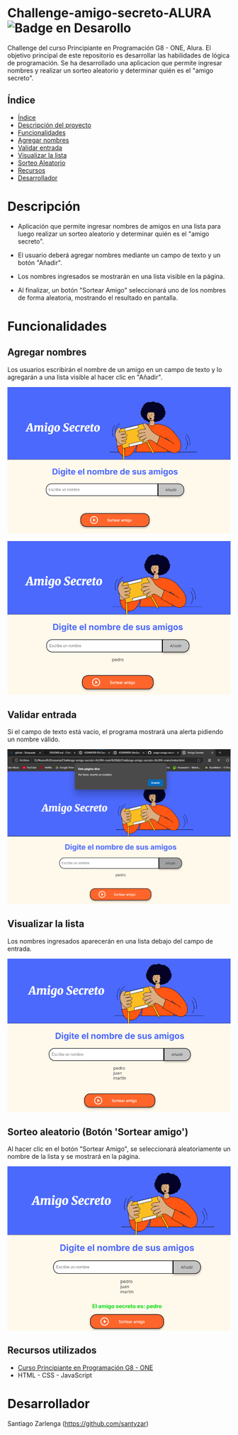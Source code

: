 # Challenge-amigo-secreto-ALURA ![Badge en Desarollo](https://img.shields.io/badge/STATUS-HECHO-green) 

Challenge del curso Principiante en Programación G8 - ONE, Alura. El objetivo principal de este repositorio es desarrollar las habilidades de  lógica de programación.  Se ha desarrollado una aplicacion que permite ingresar nombres y realizar un sorteo aleatorio y determinar quién es el "amigo secreto".

## Índice
* [Índice](#índice)
* [Descripción del proyecto](#%EF%B8%8F-descripción)
* [Funcionalidades](#%EF%B8%8F-funcionalidades)
* [Agregar nombres](#agregar-nombres)
* [Validar entrada](#validar-entrada)
* [Visualizar la lista](#visualizar-la-lista)
* [Sorteo Aleatorio](#sorteo-aleatorio-botón-sortear-amigo)
* [Recursos](#recursos-utilizados)
* [Desarrollador](#-desarrollador)

#  Descripción
- Aplicación que permite ingresar nombres de amigos en una lista para luego realizar un sorteo aleatorio y determinar quién es el "amigo secreto".

- El usuario deberá agregar nombres mediante un campo de texto y un botón "Añadir". 

- Los nombres ingresados se mostrarán en una lista visible en la página.

- Al finalizar, un botón "Sortear Amigo" seleccionará uno de los nombres de forma aleatoria, mostrando el resultado en pantalla.

# Funcionalidades
## Agregar nombres
Los usuarios escribirán el nombre de un amigo en un campo de texto y lo agregarán a una lista visible al hacer clic en "Añadir".

![alt text](image.png)

![alt text](image-1.png)


## Validar entrada
Si el campo de texto está vacío, el programa mostrará una alerta pidiendo un nombre válido.

![alt text](image-2.png)


## Visualizar la lista
Los nombres ingresados aparecerán en una lista debajo del campo de entrada.

![alt text](image-3.png)


## Sorteo aleatorio (Botón 'Sortear amigo')
Al hacer clic en el botón "Sortear Amigo", se seleccionará aleatoriamente un nombre de la lista y se mostrará en la página.

![alt text](image-5.png)


## Recursos utilizados

  * [Curso Principiante en Programación G8 - ONE](https://app.aluracursos.com/formacion-programacion-primeros-pasos-grupo8-one)
  * HTML - CSS - JavaScript
#  Desarrollador
Santiago Zarlenga
(https://github.com/santyzar)
